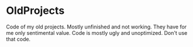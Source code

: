 # OldProjects
Code of my old projects. Mostly unfinished and not working. They have for me only sentimental value. Code is mostly ugly and unoptimized. Don't use that code.
